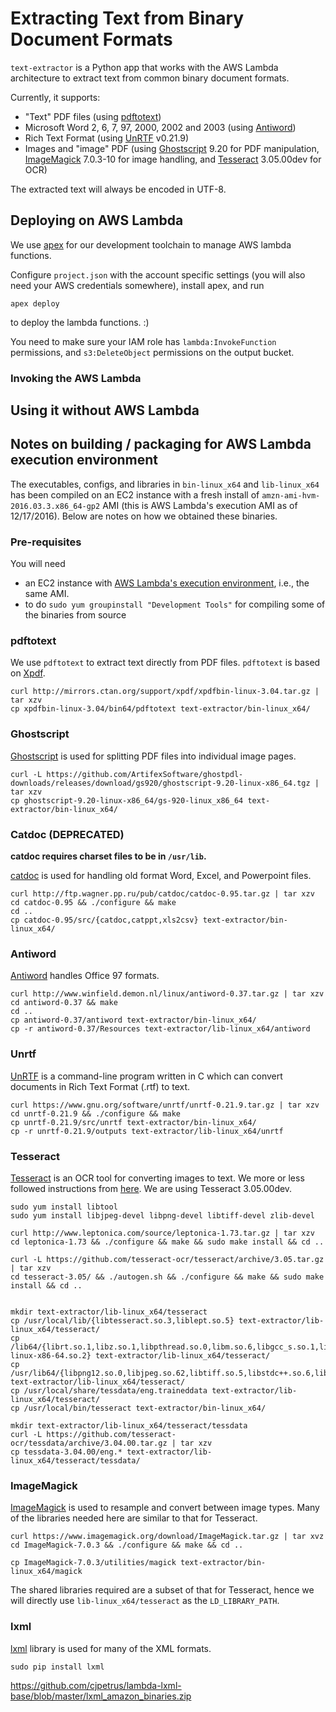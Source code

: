 # Extracting Text from Binary Document Formats

`text-extractor` is a Python app that works with the AWS Lambda architecture to extract text from common binary document formats.

Currently, it supports:

- "Text" PDF files (using [pdftotext](http://www.foolabs.com/xpdf/download.html))
- Microsoft Word 2, 6, 7, 97, 2000, 2002 and 2003 (using [Antiword](http://www.winfield.demon.nl/))
- Rich Text Format (using [UnRTF](https://www.gnu.org/software/unrtf/) v0.21.9)
- Images and "image" PDF (using [Ghostscript](https://ghostscript.com/download/gsdnld.html) 9.20 for PDF manipulation, [ImageMagick](https://www.imagemagick.org/) 7.0.3-10 for image handling, and [Tesseract](https://github.com/tesseract-ocr/tesseract/) 3.05.00dev for OCR)

The extracted text will always be encoded in UTF-8.

## Deploying on AWS Lambda

We use [apex](http://apex.run/) for our development toolchain to manage AWS lambda functions.

Configure `project.json` with the account specific settings (you will also need your AWS credentials somewhere), install apex, and run

    apex deploy

to deploy the lambda functions. :)

You need to make sure your IAM role has `lambda:InvokeFunction` permissions, and `s3:DeleteObject` permissions on the output bucket.

### Invoking the AWS Lambda



## Using it without AWS Lambda

## Notes on building / packaging for AWS Lambda execution environment

The executables, configs, and libraries in `bin-linux_x64` and `lib-linux_x64` has been compiled on an EC2 instance with a fresh install of `amzn-ami-hvm-2016.03.3.x86_64-gp2` AMI (this is AWS Lambda's execution AMI as of 12/17/2016).
Below are notes on how we obtained these binaries.

### Pre-requisites

You will need

- an EC2 instance with [AWS Lambda's execution environment](http://docs.aws.amazon.com/lambda/latest/dg/current-supported-versions.html), i.e., the same AMI.
- to do `sudo yum groupinstall "Development Tools"` for compiling some of the binaries from source

### pdftotext

We use `pdftotext` to extract text directly from PDF files. `pdftotext` is based on [Xpdf](http://www.foolabs.com/xpdf/download.html).

    curl http://mirrors.ctan.org/support/xpdf/xpdfbin-linux-3.04.tar.gz | tar xzv
    cp xpdfbin-linux-3.04/bin64/pdftotext text-extractor/bin-linux_x64/

### Ghostscript

[Ghostscript](https://ghostscript.com/download/gsdnld.html) is used for splitting PDF files into individual image pages.

    curl -L https://github.com/ArtifexSoftware/ghostpdl-downloads/releases/download/gs920/ghostscript-9.20-linux-x86_64.tgz | tar xzv
    cp ghostscript-9.20-linux-x86_64/gs-920-linux_x86_64 text-extractor/bin-linux_x64/

### Catdoc (DEPRECATED)

**catdoc requires charset files to be in `/usr/lib`.**

[catdoc](http://www.wagner.pp.ru/~vitus/software/catdoc/) is used for handling old format Word, Excel, and Powerpoint files.

    curl http://ftp.wagner.pp.ru/pub/catdoc/catdoc-0.95.tar.gz | tar xzv
    cd catdoc-0.95 && ./configure && make
    cd ..
    cp catdoc-0.95/src/{catdoc,catppt,xls2csv} text-extractor/bin-linux_x64/

### Antiword

[Antiword](http://www.winfield.demon.nl/) handles Office 97 formats.

    curl http://www.winfield.demon.nl/linux/antiword-0.37.tar.gz | tar xzv
    cd antiword-0.37 && make
    cd ..
    cp antiword-0.37/antiword text-extractor/bin-linux_x64/
    cp -r antiword-0.37/Resources text-extractor/lib-linux_x64/antiword

### Unrtf

[UnRTF](https://www.gnu.org/software/unrtf/) is a command-line program written in C which can convert documents in Rich Text Format (.rtf) to text.

    curl https://www.gnu.org/software/unrtf/unrtf-0.21.9.tar.gz | tar xzv
    cd unrtf-0.21.9 && ./configure && make
    cp unrtf-0.21.9/src/unrtf text-extractor/bin-linux_x64/
    cp -r unrtf-0.21.9/outputs text-extractor/lib-linux_x64/unrtf

### Tesseract

[Tesseract](https://github.com/tesseract-ocr/tesseract/) is an OCR tool for converting images to text.
We more or less followed instructions from [here](http://stackoverflow.com/questions/33588262/tesseract-ocr-on-aws-lambda-via-virtualenv).
We are using Tesseract 3.05.00dev.

    sudo yum install libtool
    sudo yum install libjpeg-devel libpng-devel libtiff-devel zlib-devel

    curl http://www.leptonica.com/source/leptonica-1.73.tar.gz | tar xzv
    cd leptonica-1.73 && ./configure && make && sudo make install && cd ..

    curl -L https://github.com/tesseract-ocr/tesseract/archive/3.05.tar.gz | tar xzv
    cd tesseract-3.05/ && ./autogen.sh && ./configure && make && sudo make install && cd ..


    mkdir text-extractor/lib-linux_x64/tesseract
    cp /usr/local/lib/{libtesseract.so.3,liblept.so.5} text-extractor/lib-linux_x64/tesseract/
    cp /lib64/{librt.so.1,libz.so.1,libpthread.so.0,libm.so.6,libgcc_s.so.1,libc.so.6,ld-linux-x86-64.so.2} text-extractor/lib-linux_x64/tesseract/
    cp /usr/lib64/{libpng12.so.0,libjpeg.so.62,libtiff.so.5,libstdc++.so.6,libjbig.so.2.0} text-extractor/lib-linux_x64/tesseract/
    cp /usr/local/share/tessdata/eng.traineddata text-extractor/lib-linux_x64/tesseract/
    cp /usr/local/bin/tesseract text-extractor/bin-linux_x64/

    mkdir text-extractor/lib-linux_x64/tesseract/tessdata
    curl -L https://github.com/tesseract-ocr/tessdata/archive/3.04.00.tar.gz | tar xzv
    cp tessdata-3.04.00/eng.* text-extractor/lib-linux_x64/tesseract/tessdata/

### ImageMagick

[ImageMagick](https://www.imagemagick.org/) is used to resample and convert between image types.
Many of the libraries needed here are similar to that for Tesseract.

    curl https://www.imagemagick.org/download/ImageMagick.tar.gz | tar xvz
    cd ImageMagick-7.0.3 && ./configure && make && cd ..

    cp ImageMagick-7.0.3/utilities/magick text-extractor/bin-linux_x64/magick

The shared libraries required are a subset of that for Tesseract, hence we will directly use `lib-linux_x64/tesseract` as the `LD_LIBRARY_PATH`.

### lxml

[lxml](http://lxml.de/) library is used for many of the XML formats.

    sudo pip install lxml
    

https://github.com/cjpetrus/lambda-lxml-base/blob/master/lxml_amazon_binaries.zip